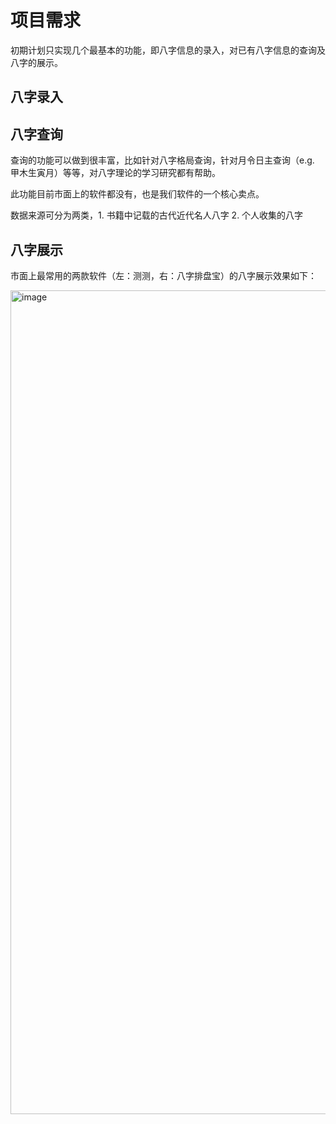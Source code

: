 # 项目需求

初期计划只实现几个最基本的功能，即八字信息的录入，对已有八字信息的查询及八字的展示。

## 八字录入

## 八字查询

查询的功能可以做到很丰富，比如针对八字格局查询，针对月令日主查询（e.g. 甲木生寅月）等等，对八字理论的学习研究都有帮助。

此功能目前市面上的软件都没有，也是我们软件的一个核心卖点。

数据来源可分为两类，1. 书籍中记载的古代近代名人八字 2. 个人收集的八字

## 八字展示

市面上最常用的两款软件（左：测测，右：八字排盘宝）的八字展示效果如下：

<img width="1318" alt="image" src="https://github.com/sinoastro/bazi-numerology/assets/88317769/948d3cb5-f50c-4d2f-9b3f-b842eed624ef">

